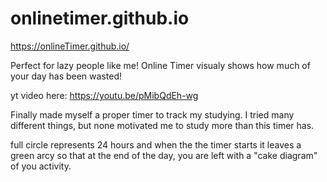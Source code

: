 # onlinetimer.github.io

https://onlineTimer.github.io/

Perfect for lazy people like me! Online Timer visualy shows how much of your day has been wasted! 

yt video here: https://youtu.be/pMibQdEh-wg

Finally made myself a proper timer to track my studying. 
I tried many different things, but none motivated me to study more than this timer has.

full circle represents 24 hours and when the the timer starts it leaves a green arcy so that at the end of the day,
you are left with a "cake diagram" of you activity.
